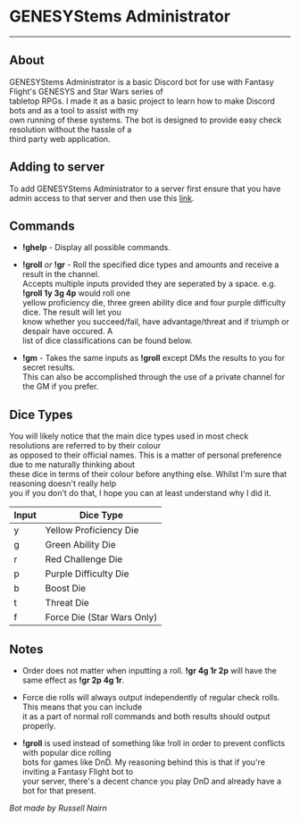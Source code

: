 # GENESYStems Administrator
----

## About
GENESYStems Administrator is a basic Discord bot for use with Fantasy Flight's GENESYS and Star Wars series of  
tabletop RPGs. I made it as a basic project to learn how to make Discord bots and as a tool to assist with my  
own running of these systems. The bot is designed to provide easy check resolution without the hassle of a  
third party web application.

## Adding to server
To add GENESYStems Administrator to a server first ensure that you have admin access to that server and then use this [link](https://discord.com/api/oauth2/authorize?client_id=783517670444105759&permissions=51200&scope=bot).

## Commands
  
* **!ghelp** - Display all possible commands.  

* **!groll** *or* **!gr** - Roll the specified dice types and amounts and receive a result in the channel.  
Accepts multiple inputs provided they are seperated by a space. e.g. **!groll 1y 3g 4p** would roll one   
yellow proficiency die, three green ability dice and four purple difficulty dice. The result will let you  
know whether you succeed/fail, have advantage/threat and if triumph or despair have occured. A  
list of dice classifications can be found below.  
  
* **!gm** - Takes the same inputs as **!groll** except DMs the results to you for secret results.  
This can also be accomplished through the use of a private channel for the GM if you prefer.

## Dice Types
You will likely notice that the main dice types used in most check resolutions are referred to by their colour  
as opposed to their official names. This is a matter of personal preference due to me naturally thinking about  
these dice in terms of their colour before anything else. Whilst I'm sure that reasoning doesn't really help  
you if you don't do that, I hope you can at least understand why I did it.  
  
  
Input | Dice Type
----- | ------
y | Yellow Proficiency Die
g | Green Ability Die
r | Red Challenge Die
p | Purple Difficulty Die
b | Boost Die
t | Threat Die
f | Force Die (Star Wars Only)
  
## Notes
* Order does not matter when inputting a roll. **!gr 4g 1r 2p** will have the same effect as **!gr 2p 4g 1r**.  
  
* Force die rolls will always output independently of regular check rolls. This means that you can include   
it as a part of normal roll commands and both results should output properly.
  
* **!groll** is used instead of something like !roll in order to prevent conflicts with popular dice rolling  
bots for games like DnD. My reasoning behind this is that if you're inviting a Fantasy Flight bot to  
your server, there's a decent chance you play DnD and already have a bot for that present.


*Bot made by Russell Nairn*

